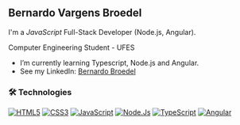 ## Bernardo Vargens Broedel

I'm a _JavaScript_ Full-Stack Developer (Node.js, Angular).

Computer Engineering Student - UFES

- I’m currently learning Typescript, Node.js and Angular.
- See my LinkedIn: [Bernardo Broedel](https://www.linkedin.com/in/bernardo-broedel-139aa11ab/)

### 🛠 Technologies

[![HTML5](https://img.shields.io/badge/-HTML5-E34F26?logo=html5&logoColor=white&style=plastic)](https://www.google.com.br/)
[![CSS3](https://img.shields.io/badge/-CSS3-1572B6?logo=css3&logoColor=white&style=plastic)](https://www.google.com.br/)
[![JavaScript](https://img.shields.io/badge/-JavaScript-F7DF1E?logo=javascript&logoColor=black&style=plastic)](https://www.google.com.br/)
[![Node.Js](https://img.shields.io/badge/-Node.js-339933?logo=node.js&logoColor=white&style=plastic)](https://nodejs.org/en/)
[![TypeScript](https://img.shields.io/badge/-TypeScript-3178C6?logo=typescript&logoColor=white&style=plastic)](https://www.typescriptlang.org/)
[![Angular](https://img.shields.io/badge/-Angular-DD0031?logo=angular&logoColor=white&style=plastic)](https://angular.io/) 
